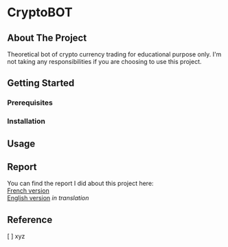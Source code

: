 <br />
<h1 align="left">CryptoBOT</h1>

## About The Project
Theoretical bot of crypto currency trading for educational purpose only. I'm not taking any responsibilities if you are choosing to use this project. 

## Getting Started

### Prerequisites

### Installation

## Usage

## Report
You can find the report I did about this project here: </br>
[French version]() </br>
[English version]() *in translation*

## Reference
[ ] xyz
